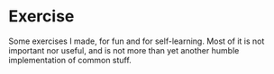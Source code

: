 # Exercise
Some exercises I made, for fun and for self-learning.
Most of it is not important nor useful, and is not more than yet another
humble implementation of common stuff.